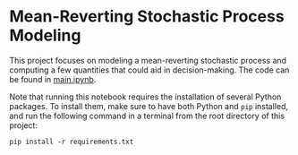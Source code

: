 # Mean-Reverting Stochastic Process Modeling

This project focuses on modeling a mean-reverting stochastic process and computing a few quantities that could aid in decision-making. The code can be found in [main.ipynb](src/main.ipynb). 

Note that running this notebook requires the installation of several Python packages. To install them, make sure to have both Python and `pip` installed, and run the following command in a terminal from the root directory of this project:

```
pip install -r requirements.txt
```